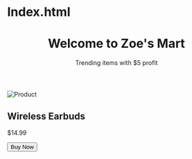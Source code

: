 # Index.html
<!DOCTYPE html>
<html lang="en">
<head>
  <meta charset="UTF-8" />
  <meta name="viewport" content="width=device-width, initial-scale=1.0"/>
  <title>Zoe's Mart</title>
  <link rel="stylesheet" href="style.css">
</head>
<body>
  <header>
    <h1>Welcome to Zoe's Mart</h1>
    <p>Trending items with $5 profit</p>
  </header>
  <main>
    <section class="product">
      <img src="https://via.placeholder.com/200" alt="Product">
      <h2>Wireless Earbuds</h2>
      <p>$14.99</p>
      <button>Buy Now</button>
    </section>
  </main>
</body>
</html>
